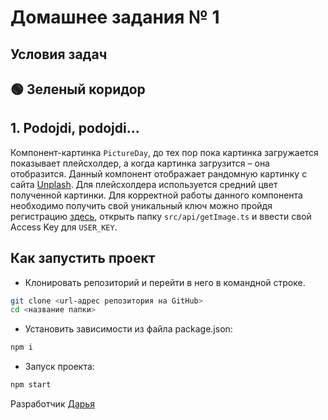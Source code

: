 # Домашнее задания № 1

## Условия задач

## 🟢 Зеленый коридор

## 1. Podojdi, podojdi…

Компонент-картинка `PictureDay`, до тех пор пока картинка загружается показывает плейсхолдер, а когда картинка загрузится – она отобразится.
Данный компонент отображает рандомную картинку с сайта [Unplash](https://unsplash.com/).
Для плейсхолдера используется средний цвет полученной картинки.
Для корректной работы данного компонента необходимо получить свой уникальный ключ можно пройдя регистрацию [здесь](https://unsplash.com/developers), открыть папку `src/api/getImage.ts` и ввести свой Access Key для `USER_KEY`.

## Как запустить проект

- Клонировать репозиторий и перейти в него в командной строке.

```Bash
git clone <url-адрес репозитория на GitHub>
cd <название папки>
```

- Установить зависимости из файла package.json:

```Bash
npm i
```

- Запуск проекта:

```Bash
npm start
```

Разработчик [Дарья](https://github.com/daria-bnn?tab=repositories)
